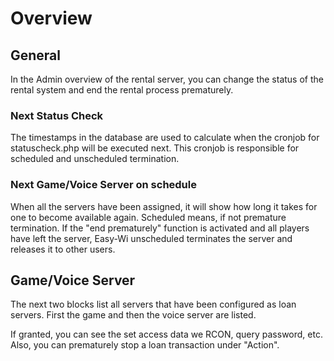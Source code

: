 # Overview

## General

In the Admin overview of the rental server, you can change the status of the rental system and end the rental process prematurely.

### Next Status Check

The timestamps in the database are used to calculate when the cronjob for statuscheck.php will be executed next. This cronjob is responsible for scheduled and unscheduled termination.

### Next Game/Voice Server on schedule

When all the servers have been assigned, it will show how long it takes for one to become available again.
Scheduled means, if not premature termination. If the "end prematurely" function is activated and all players have left the server, Easy-Wi unscheduled terminates the server and releases it to other users.

## Game/Voice Server

The next two blocks list all servers that have been configured as loan servers. First the game and then the voice server are listed.

If granted, you can see the set access data we RCON, query password, etc.
Also, you can prematurely stop a loan transaction under "Action".
